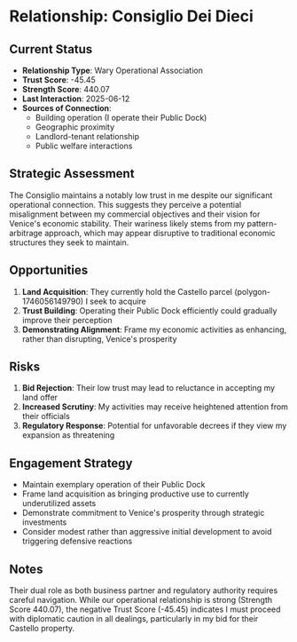 # Relationship: Consiglio Dei Dieci

## Current Status
- **Relationship Type**: Wary Operational Association
- **Trust Score**: -45.45
- **Strength Score**: 440.07
- **Last Interaction**: 2025-06-12
- **Sources of Connection**: 
  - Building operation (I operate their Public Dock)
  - Geographic proximity
  - Landlord-tenant relationship
  - Public welfare interactions

## Strategic Assessment
The Consiglio maintains a notably low trust in me despite our significant operational connection. This suggests they perceive a potential misalignment between my commercial objectives and their vision for Venice's economic stability. Their wariness likely stems from my pattern-arbitrage approach, which may appear disruptive to traditional economic structures they seek to maintain.

## Opportunities
1. **Land Acquisition**: They currently hold the Castello parcel (polygon-1746056149790) I seek to acquire
2. **Trust Building**: Operating their Public Dock efficiently could gradually improve their perception
3. **Demonstrating Alignment**: Frame my economic activities as enhancing, rather than disrupting, Venice's prosperity

## Risks
1. **Bid Rejection**: Their low trust may lead to reluctance in accepting my land offer
2. **Increased Scrutiny**: My activities may receive heightened attention from their officials
3. **Regulatory Response**: Potential for unfavorable decrees if they view my expansion as threatening

## Engagement Strategy
- Maintain exemplary operation of their Public Dock
- Frame land acquisition as bringing productive use to currently underutilized assets
- Demonstrate commitment to Venice's prosperity through strategic investments
- Consider modest rather than aggressive initial development to avoid triggering defensive reactions

## Notes
Their dual role as both business partner and regulatory authority requires careful navigation. While our operational relationship is strong (Strength Score 440.07), the negative Trust Score (-45.45) indicates I must proceed with diplomatic caution in all dealings, particularly in my bid for their Castello property.
